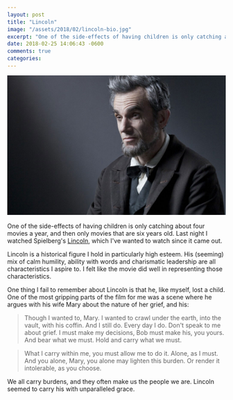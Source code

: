 ```yaml
---
layout: post
title: "Lincoln"
image: "/assets/2018/02/lincoln-bio.jpg"
excerpt: "One of the side-effects of having children is only catching about four movies a year, and then only movies that are six years old..."
date: 2018-02-25 14:06:43 -0600
comments: true
categories: 
---
```


![](/assets/2018/02/lincoln-bio.jpg)

One of the side-effects of having children is only catching about four movies a year, and then only movies that are six years old. Last night I watched Spielberg's [Lincoln](http://www.imdb.com/title/tt0443272/), which I've wanted to watch since it came out.

Lincoln is a historical figure I hold in particularly high esteem. His (seeming) mix of calm humility, ability with words and charismatic leadership are all characteristics I aspire to. I felt like the movie did well in representing those characteristics. 

One thing I fail to remember about Lincoln is that he, like myself, lost a child. One of the most gripping parts of the film for me was a scene where he argues with his wife Mary about the nature of her grief, and his:

> Though I wanted to, Mary. I wanted to crawl under the earth, into the vault, with his coffin. And I still do. Every day I do. Don't speak to me about grief. I must make my decisions, Bob must make his, you yours. And bear what we must. Hold and carry what we must. 

> What I carry within me, you must allow me to do it. Alone, as I must. And you alone, Mary, you alone may lighten this burden. Or render it intolerable, as you choose.

We all carry burdens, and they often make us the people we are. Lincoln seemed to carry his with unparalleled grace.

